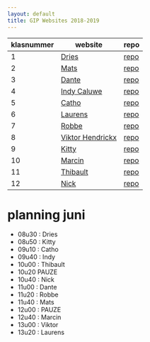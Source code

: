 ```yaml
---
layout: default
title: GIP Websites 2018-2019
---
```


| klasnummer | website | repo |
|---|---|---|
| 1 | [Dries](https://driesa-immalle.github.io/EvieGipSite/) | [repo](https://github.com/DriesA-immalle/EvieGipSite) |
| 2 | [Mats](https://matsb-immalle.github.io/GipSite/site/) | [repo](https://github.com/MatsB-immalle/GipSite) |
| 3 | [Dante](https://danteb-immalle.github.io/Website/) | [repo](https://github.com/DanteB-immalle/Website) |
| 4 | [Indy Caluwe](https://indyc-immalle.github.io//3-bootstrap/bootstrap.html) |[repo](https://github.com/indyc-immalle/indyc-immalle.github.io)|
| 5 | [Catho](https://github.com/cathoDr-immalle/vbrh-immalle.github.io) | [repo](https://github.com/cathoDr-immalle/GipSite) |
| 6 | [Laurens](https://laurensf-immalle.github.io/Website/)| [repo](https://github.com/LaurensF-immalle/Website) |
| 7 | [Robbe](https://robbeg-immalle.github.io/Website/index.html) | [repo](https://github.com/RobbeG-immalle/Website2.0) |
| 8 | [Viktor Hendrickx](https://github.com/ViktorH-immalle) |[repo](https://viktorh-immalle.github.io/GipWebsite/) |
| 9 | [Kitty](https://gip-site.firebaseapp.com/) | [repo](https://github.com/KittyJ-Immalle/GIPSite) |
| 10 | [Marcin](https://marcink-immalle.github.io/GIP_Site/) | [repo](https://github.com/MarcinK-immalle/GIP_Site) |
| 11 | [Thibault](https://thibaultp-immalle.github.io/GIPTRY_bootstrap/) | [repo](https://github.com/ThibaultP-immalle/GIPTRY_bootstrap) |
| 12 | [Nick](http://NickZ-immalle.github.io/) | [repo](https://github.com/NickZ-immalle/Site) |


# planning juni

- 08u30 : Dries
- 08u50 : Kitty
- 09u10 : Catho
- 09u40 : Indy
- 10u00 : Thibault
- 10u20 PAUZE
- 10u40 : Nick
- 11u00 : Dante
- 11u20 : Robbe
- 11u40 : Mats
- 12u00 : PAUZE
- 12u40 : Marcin
- 13u00 : Viktor
- 13u20 : Laurens
